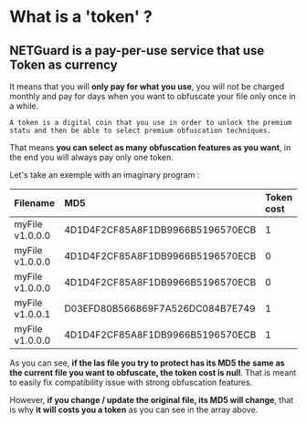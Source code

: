 # What is a 'token' ?

## NETGuard is a pay-per-use service that use Token as currency

It means that you will **only pay for what you use**, you will not be charged monthly and pay for days when you want to obfuscate your file only once in a while.

`A token is a digital coin that you use in order to unlock the premium statu and then be able to select premium obfuscation techniques.`

That means **you can select as many obfuscation features as you want**, in the end you will always pay only one token.

Let's take an exemple with an imaginary program :

| Filename | MD5 | Token cost |
| :--- | :--- | :--- |
| myFile v1.0.0.0 | 4D1D4F2CF85A8F1DB9966B5196570ECB | 1 |
| myFile v1.0.0.0 | 4D1D4F2CF85A8F1DB9966B5196570ECB | 0 |
| myFile v1.0.0.0 | 4D1D4F2CF85A8F1DB9966B5196570ECB | 0 |
| myFile v1.0.0.1 | D03EFD80B566869F7A526DC084B7E749 | 1 |
| myFile v1.0.0.0 | 4D1D4F2CF85A8F1DB9966B5196570ECB | 1 |

As you can see, **if the las file you try to protect has its MD5 the same as the current file you want to obfuscate, the token cost is null**. That is meant to easily fix compatibility issue with strong obfuscation features.

However, **if you change / update the original file, its MD5 will change**, that is why **it will costs you a token** as you can see in the array above.

